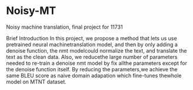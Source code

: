 # Noisy-MT
Noisy machine translation, final project for 11731

Brief Introduction
In this project, we propose a method that lets us use pretrained neural machinetranslation model, and then by only adding a denoise function, the nmt modelcould normalize the text, and translate the text as the clean data. Also, we reducethe large number of parameters needed to re-train a denoise nmt model by fix allthe parameters except for the denoise function itself. By reducing the parameters,we achieve the same BLEU score as naive domain adapation which fine-tunes thewhole model on MTNT dataset.
